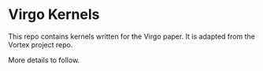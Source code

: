 # Virgo Kernels

This repo contains kernels written for the Virgo paper. It is adapted from the Vortex project repo.

More details to follow.
